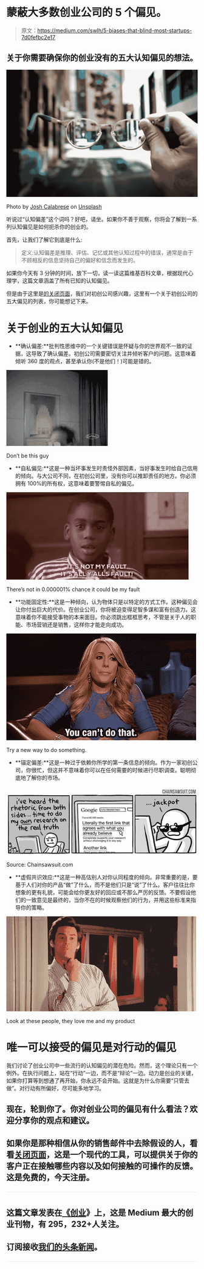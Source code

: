 # 蒙蔽大多数创业公司的 5 个偏见。

> 原文：<https://medium.com/swlh/5-biases-that-blind-most-startups-7d0fefbc2e17>

## 关于你需要确保你的创业没有的五大认知偏见的想法。

![](img/3546e09383e28ca316add4953d9e95ad.png)

Photo by [Josh Calabrese](https://unsplash.com/photos/qmnpqDwla_E?utm_source=unsplash&utm_medium=referral&utm_content=creditCopyText) on [Unsplash](https://unsplash.com/?utm_source=unsplash&utm_medium=referral&utm_content=creditCopyText)

听说过“认知偏差”这个词吗？好吧，请坐。如果你不善于观察，你将会了解到一系列认知偏见是如何扼杀你的创业的。

首先，让我们了解它到底是什么:

> 定义:认知偏差是推理、评估、记忆或其他认知过程中的错误，通常是由于不顾相反的信息坚持自己的偏好和信念而发生的。

如果你今天有 3 分钟的时间，放下一切，读一读这篇维基百科文章，根据现代心理学，这篇文章涵盖了所有已知的认知偏见。

但是由于这里是[的关闭页面](https://getclosingpage.com)，我们对初创公司感兴趣，这里有一个关于初创公司的五大偏见的列表，你可能想记下来。

# 关于创业的五大认知偏见

*   **确认偏差:**批判性思维中的一个关键错误是怀疑与你的世界观不一致的证据，这导致了确认偏差。初创公司需要密切关注并倾听客户的问题。这意味着倾听 360 度的观点，甚至承认你(不是他们！)可能是错的。

![](img/d158595337a18237c8974bcd2701bc6a.png)

Don’t be this guy

*   **自私偏见:**这是一种当坏事发生时责怪外部因素，当好事发生时给自己信用的倾向。与大公司不同，在初创公司里，没有你可以推卸责任的地方。你必须拥有 100%的所有权，这意味着要警惕自私的偏见。

![](img/aee77ab07f1426c2b6d9f3d0a7ec9521.png)

There’s not in 0.000001% chance it could be my fault

*   **功能固定性:**这是一种倾向，认为物体只是以特定的方式工作。这种偏见会让你付出巨大的代价。在创业公司，你将被迫变得足智多谋和富有创造力。这意味着你不能接受事物的本来面目。你必须跳出框框思考，不管是关于人的职能、市场营销还是销售，这样你才能走向成功。

![](img/105edc9a42af2b2b0f1cdc7780b414e1.png)

Try a new way to do something.

*   **锚定偏差:**这是一种过于依赖你所学的第一条信息的倾向。作为一家初创公司，你很忙，但这并不意味着你可以在任何需要的时候进行尽职调查。聪明彻底地了解你的市场。

![](img/9ae6473e05437a010f198e3480890165.png)

Source: Chainsawsuit.com

*   **虚假共识效应:**这是一种高估别人对你认同程度的倾向。非常重要的是，要基于人们对你的产品“做”了什么，而不是他们只是“说”了什么。客户往往比你想象的更有礼貌，可能会给你更友好的回应或不那么严厉的反馈。不要假设他们的一致意见是最终的，当你不在的时候观察他们的行为，并用这些标准来指导你的策略。

![](img/46c2ecbebeb659ebb15efd6aa4dea2c2.png)

Look at these people, they love me and my product

# 唯一可以接受的偏见是对行动的偏见

我们讨论了创业公司中一些流行的认知偏见的潜在危险。然而，这个理论只有一个例外。在执行问题上，站在“行动”一边，而不是“辩论”一边。动力是创业的关键，如果你打算等到想通了再开始，你永远不会开始。这就是为什么你需要“只管去做”。对行动有所偏好，尽可能多地学习。

## 现在，轮到你了。你对创业公司的偏见有什么看法？欢迎分享你的观点和建议。

## 如果你是那种相信从你的销售邮件中去除假设的人，看看[关闭页面](http://www.getclosingpage.com)，这是一个现代的工具，可以提供关于你的客户正在接触哪些内容以及如何接触的可操作的反馈。这是免费的，今天注册。

![](img/731acf26f5d44fdc58d99a6388fe935d.png)

## 这篇文章发表在[《创业](https://medium.com/swlh)》上，这是 Medium 最大的创业刊物，有 295，232+人关注。

## 订阅接收[我们的头条新闻](http://growthsupply.com/the-startup-newsletter/)。

![](img/731acf26f5d44fdc58d99a6388fe935d.png)